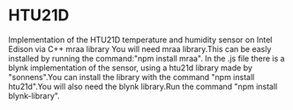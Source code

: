 # HTU21D
Implementation of the HTU21D temperature and humidity sensor on Intel Edison via C++ mraa library
You will need mraa library.This can be easly installed by running the command:"npm install mraa".
In the .js file there is a blynk implementation of the sensor, using a htu21d library made by "sonnens".You can install the library with the command "npm install htu21d".You will also need the blynk library.Run the command "npm install blynk-library".
